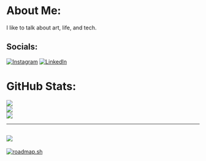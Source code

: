 # About Me:
I like to talk about art, life, and tech.


## Socials:
[![Instagram](https://img.shields.io/badge/Instagram-%23E4405F.svg?logo=Instagram&logoColor=white)](https://instagram.com/saurzv) [![LinkedIn](https://img.shields.io/badge/LinkedIn-%230077B5.svg?logo=linkedin&logoColor=white)](https://linkedin.com/in/saurzv) 

# GitHub Stats:
![](https://github-readme-stats.vercel.app/api?username=saurzv&theme=monokai&hide_border=false&include_all_commits=true&count_private=true)<br/>
![](https://github-readme-streak-stats.herokuapp.com/?user=saurzv&theme=monokai&hide_border=false)<br/>
![](https://github-readme-stats.vercel.app/api/top-langs/?username=saurzv&theme=monokai&hide_border=false&include_all_commits=true&count_private=true&layout=compact)

---
[![](https://visitcount.itsvg.in/api?id=saurzv&icon=0&color=5)](https://visitcount.itsvg.in)
---
[![roadmap.sh](https://api.roadmap.sh/v1-badge/tall/656ec3415145316d25bb7994?variant=dark)](https://roadmap.sh)
